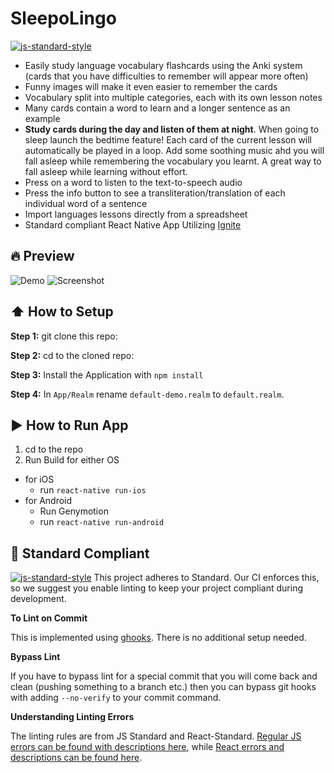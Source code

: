 #  SleepoLingo
[![js-standard-style](https://img.shields.io/badge/code%20style-standard-brightgreen.svg?style=flat)](http://standardjs.com/)

* Easily study language vocabulary flashcards using the Anki system (cards that you have difficulties to remember will appear more often)
* Funny images will make it even easier to remember the cards
* Vocabulary split into multiple categories, each with its own lesson notes
* Many cards contain a word to learn and a longer sentence as an example
* **Study cards during the day and listen of them at night**. When going to sleep launch the bedtime feature! Each card of the current lesson will automatically be played in a loop. Add some soothing music ahd you will fall asleep while remembering the vocabulary you learnt. A great way to fall asleep while learning without effort.
* Press on a word to listen to the text-to-speech audio
* Press the info button to see a transliteration/translation of each individual word of a sentence
* Import languages lessons directly from a spreadsheet
* Standard compliant React Native App Utilizing [Ignite](https://github.com/infinitered/ignite)

## :fire: Preview

![Demo](https://media.giphy.com/media/MSUkFnL8o4sxUtGIth/giphy.gif)
![Screenshot](https://i.imgur.com/FocBtQ5.png?1)

## :arrow_up: How to Setup

**Step 1:** git clone this repo:

**Step 2:** cd to the cloned repo:

**Step 3:** Install the Application with `npm install`

**Step 4:** In `App/Realm` rename `default-demo.realm` to `default.realm`.

## :arrow_forward: How to Run App

1. cd to the repo
2. Run Build for either OS
  * for iOS
    * run `react-native run-ios`
  * for Android
    * Run Genymotion
    * run `react-native run-android`

## :no_entry_sign: Standard Compliant

[![js-standard-style](https://cdn.rawgit.com/feross/standard/master/badge.svg)](https://github.com/feross/standard)
This project adheres to Standard.  Our CI enforces this, so we suggest you enable linting to keep your project compliant during development.

**To Lint on Commit**

This is implemented using [ghooks](https://github.com/gtramontina/ghooks). There is no additional setup needed.

**Bypass Lint**

If you have to bypass lint for a special commit that you will come back and clean (pushing something to a branch etc.) then you can bypass git hooks with adding `--no-verify` to your commit command.

**Understanding Linting Errors**

The linting rules are from JS Standard and React-Standard.  [Regular JS errors can be found with descriptions here](http://eslint.org/docs/rules/), while [React errors and descriptions can be found here](https://github.com/yannickcr/eslint-plugin-react).

